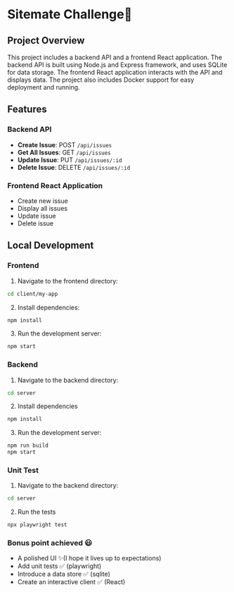 # Sitemate Challenge📝

## Project Overview

This project includes a backend API and a frontend React application. The backend API is built using Node.js and Express framework, and uses SQLite for data storage. The frontend React application interacts with the API and displays data. The project also includes Docker support for easy deployment and running.
## Features

### Backend API

- **Create Issue**: POST `/api/issues`
- **Get All Issues**: GET `/api/issues`
- **Update Issue**: PUT `/api/issues/:id`
- **Delete Issue**: DELETE `/api/issues/:id`

### Frontend React Application

- Create new issue
- Display all issues
- Update issue
- Delete issue

## Local Development

### Frontend

1. Navigate to the frontend directory:

```sh
cd client/my-app
```

2. Install dependencies:
```sh
npm install
```

3. Run the development server:
```sh
npm start
```

### Backend

1. Navigate to the backend directory:
```sh
cd server
```

2. Install dependencies
```sh
npm install
```

3. Run the development server:
```sh
npm run build
npm start
```

### Unit Test
1. Navigate to the backend directory:
```sh
cd server
```
2. Run the tests

```sh
npx playwright test
```

### Bonus point achieved 😃
- A polished UI ✨(I hope it lives up to expectations)
- Add unit tests ✅ (playwright)
- Introduce a data store ✅ (sqlite)
- Create an interactive client ✅ (React)



